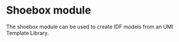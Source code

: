 # Shoebox module

The shoebox module can be used to create IDF models from an UMI Template Library.

